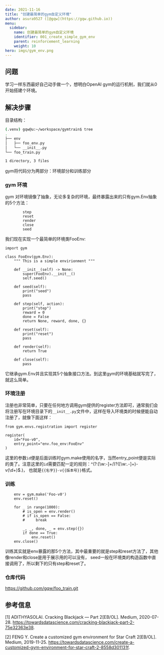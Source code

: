 ```yaml
---
date: 2021-11-16
title: "创建最简单的gym自定义环境"
author: asura9527 ([@gqw](https://gqw.github.io))
menu:
  sidebar:
    name: 创建最简单的gym自定义环境
    identifier: 001_create_simple_gym_env
    parent: reinforcement_learning
    weight: 10
hero: imgs/gym_env.png
---
```


## 问题

学习一样东西最好自己动手做一个，想明白OpenAI gym的运行机制，我们就从0开始搭建个环境。


## 解决步骤	

目录结构：

```bash
(.venv) gqw@u:~/workspace/gymtrain$ tree
.
├── env
│   ├── foo_env.py
│   └── __init__.py
└── foo_train.py

1 directory, 3 files
```

gym将代码分为两部分：环境部分和训练部分

### gym 环境

gym 对环境镜像了抽象，无论多复杂的环境，最终暴露出来的只有gym.Env抽象的5个方法：

```
        step
        reset
        render
        close
        seed
```

我们现在实现一个最简单的环境类FooEnv:

```
import gym

class FooEnv(gym.Env):
    """ This is a simple envirionment """

    def __init__(self) -> None:
        super(FooEnv).__init__()
        self.seed()

    def seed(self):
        print("seed")
        pass

    def step(self, action):
        print("step")
        reward = 0
        done = False
        return None, reward, done, {}

    def reset(self):
        print("reset")
        pass
    
    def render(self):
        return True

    def close(self):
        pass
```

它继承gym.Env并且实现其5个抽象接口方法。到这里gym的环境基础就写完了，就这么简单。



### 环境注册

注册也非常简单，只要在任何地方调用gym提供的register方法即可，通常我们会将注册写在环境目录下的`__init__.py`文件中，这样在导入环境类的时候便能自动注册了，就像下面这样：

```
from gym.envs.registration import register

register(
    id="Foo-v0",
    entry_point="env.foo_env:FooEnv"
)
```

这里的参数`id`便是后面训练时gym.make使用的名字，当然entry_point便是实际的类了。注意这里的`id`需要匹配一定的规则：^(?:[\w:-]+\/)?([\w:.-]+)-v(\d+)$.)， 也就是`{{名字}}-v{{版本号}}`格式。

### 训练

```
    env = gym.make('Foo-v0')
    env.reset()
    
    for _ in range(1000):
        # is_open = env.render()
        # if is_open == False:
        #     break

        _, _, done, _ = env.step({})
        if done == True:
            env.reset()
    env.close()
```

训练其实就是env暴露的那5个方法，其中最重要的就是step和reset方法了，其他像render和close是用于展示用的可以没有， seed一般在环境类的构造函数中直接调用了，所以剩下的只有step和reset了。



### 仓库代码

https://github.com/gqw/foo_train.git

## 参考信息

[1] ADITHYASOLAI. Cracking Blackjack — Part 2[EB/OL]. Medium, 2020-07-28.  https://towardsdatascience.com/cracking-blackjack-part-2-75e32363e38.

[2] FENG Y. Create a customized gym environment for Star Craft 2[EB/OL]. Medium, 2019-11-25.  https://towardsdatascience.com/create-a-customized-gym-environment-for-star-craft-2-8558d301131f.
